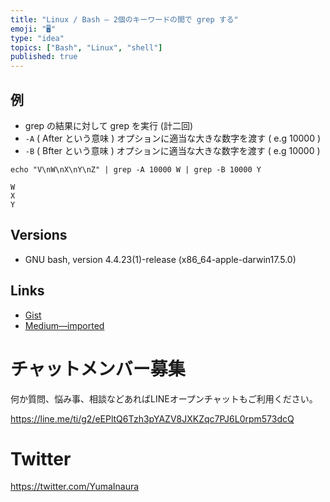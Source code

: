 ```yaml
---
title: "Linux / Bash — 2個のキーワードの間で grep する"
emoji: "🖥"
type: "idea"
topics: ["Bash", "Linux", "shell"]
published: true
---
```



## 例

- grep の結果に対して grep を実行 (計二回)
- `-A` ( After という意味 ) オプションに適当な大きな数字を渡す ( e.g 10000 )
- `-B` ( Bfter という意味 ) オプションに適当な大きな数字を渡す ( e.g 10000 )

```
echo "V\nW\nX\nY\nZ" | grep -A 10000 W | grep -B 10000 Y
```

```
W
X
Y
```

## Versions

- GNU bash, version 4.4.23(1)-release (x86_64-apple-darwin17.5.0)

## Links

- [Gist](https://gist.github.com/YumaInaura/2ebac8269aafdf1c2615e21ae07a30b9)
- [Medium—imported](https://medium.com/supersonic-generation/bash-grep-between-two-keywords-fe0d91112b9d)








<!-- Update From Qiita API -->

# チャットメンバー募集


何か質問、悩み事、相談などあればLINEオープンチャットもご利用ください。

https://line.me/ti/g2/eEPltQ6Tzh3pYAZV8JXKZqc7PJ6L0rpm573dcQ





# Twitter


https://twitter.com/YumaInaura


<!-- Update From Qiita API -->


